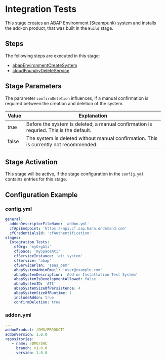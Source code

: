 # Integration Tests

This stage creates an ABAP Environment (Steampunk) system and installs the add-on product, that was built in the `Build` stage.

## Steps

The following steps are executed in this stage:

- [abapEnvironmentCreateSystem](../../../steps/abapEnvironmentCreateSystem.md)
- [cloudFoundryDeleteService](../../../steps/cloudFoundryDeleteService.md)

## Stage Parameters

The parameter `confirmDeletion` influences, if a manual confirmation is required between the creation and deletion of the system.

| Value | Explanation |
| --- | --- |
| true | Before the system is deleted, a manual confirmation is requried. This is the default. |
| false | The system is deleted without manual confirmation. This is currently not recommended. |

## Stage Activation

This stage will be active, if the stage configuration in the `config.yml` contains entries for this stage.

## Configuration Example

### config.yml

```yaml
general:
  addonDescriptorFileName: 'addon.yml'
  cfApiEndpoint: 'https://api.cf.sap.hana.ondemand.com'
  cfCredentialsId: 'cfAuthentification'
stages:
  Integration Tests:
    cfOrg: 'myOrgAti'
    cfSpace: 'mySpaceAti'
    cfServiceInstance: 'ati_system'
    cfService: 'abap'
    cfServicePlan: 'saas_oem'
    abapSystemAdminEmail: 'user@example.com'
    abapSystemDescription: 'Add-on Installation Test System'
    abapSystemIsDevelopmentAllowed: false
    abapSystemID: 'ATI'
    abapSystemSizeOfPersistence: 4
    abapSystemSizeOfRuntime: 1
    includeAddon: true
    confirmDeletion: true
```

### addon.yml

```yaml
---
addonProduct: /DMO/PRODUCT1
addonVersion: 1.0.0
repositories:
   - name: /DMO/SWC
     branch: v1.0.0
     version: 1.0.0
```
